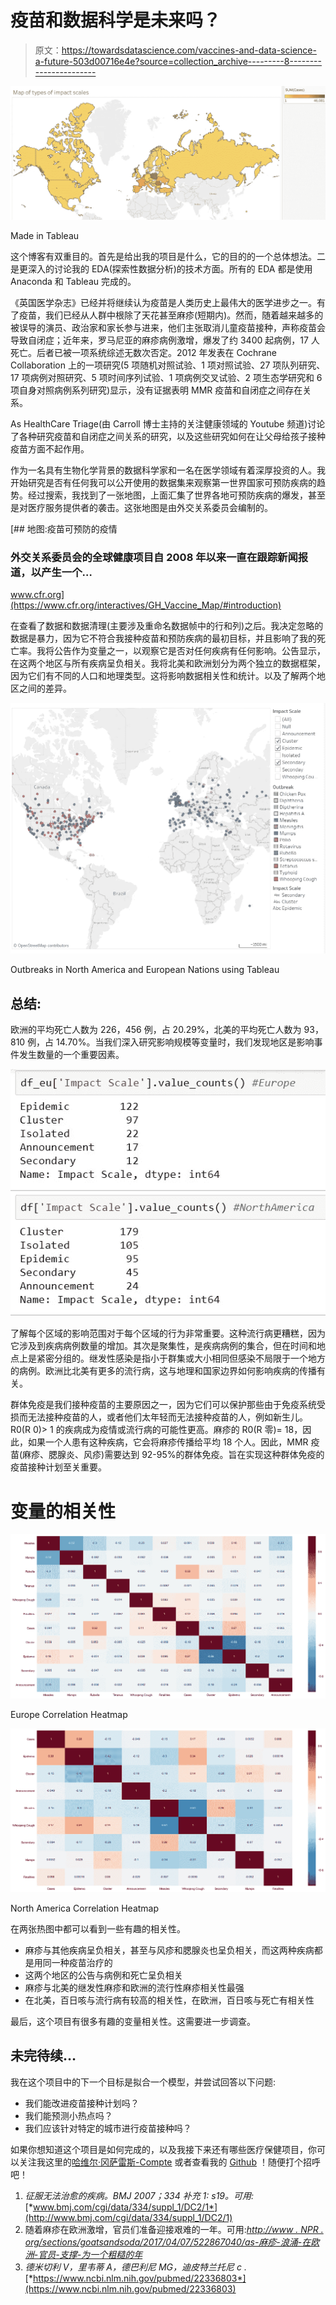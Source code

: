 # 疫苗和数据科学是未来吗？

> 原文：<https://towardsdatascience.com/vaccines-and-data-science-a-future-503d00716e4e?source=collection_archive---------8----------------------->

![](img/c99e2c438f38439858aef77642c2f4ff.png)

Made in Tableau

这个博客有双重目的。首先是给出我的项目是什么，它的目的的一个总体想法。二是更深入的讨论我的 EDA(探索性数据分析)的技术方面。所有的 EDA 都是使用 Anaconda 和 Tableau 完成的。

《英国医学杂志》已经并将继续认为疫苗是人类历史上最伟大的医学进步之一。有了疫苗，我们已经从人群中根除了天花甚至麻疹(短期内)。然而，随着越来越多的被误导的演员、政治家和家长参与进来，他们主张取消儿童疫苗接种，声称疫苗会导致自闭症；近年来，罗马尼亚的麻疹病例激增，爆发了约 3400 起病例，17 人死亡。后者已被一项系统综述无数次否定。2012 年发表在 Cochrane Collaboration 上的一项研究(5 项随机对照试验、1 项对照试验、27 项队列研究、17 项病例对照研究、5 项时间序列试验、1 项病例交叉试验、2 项生态学研究和 6 项自身对照病例系列研究)显示，没有证据表明 MMR 疫苗和自闭症之间存在关系。

As HealthCare Triage(由 Carroll 博士主持的关注健康领域的 Youtube 频道)讨论了各种研究疫苗和自闭症之间关系的研究，以及这些研究如何在让父母给孩子接种疫苗方面不起作用。

作为一名具有生物化学背景的数据科学家和一名在医学领域有着深厚投资的人。我开始研究是否有任何我可以公开使用的数据集来观察第一世界国家可预防疾病的趋势。经过搜索，我找到了一张地图，上面汇集了世界各地可预防疾病的爆发，甚至是对医疗服务提供者的袭击。这张地图是由外交关系委员会编制的。

[](https://www.cfr.org/interactives/GH_Vaccine_Map/#introduction) [## 地图:疫苗可预防的疫情

### 外交关系委员会的全球健康项目自 2008 年以来一直在跟踪新闻报道，以产生一个…

www.cfr.org](https://www.cfr.org/interactives/GH_Vaccine_Map/#introduction) 

在查看了数据和数据清理(主要涉及重命名数据帧中的行和列)之后。我决定忽略的数据是暴力，因为它不符合我接种疫苗和预防疾病的最初目标，并且影响了我的死亡率。我将公告作为变量之一，以观察它是否对任何疾病有任何影响。公告显示，在这两个地区与所有疾病呈负相关。我将北美和欧洲划分为两个独立的数据框架，因为它们有不同的人口和地理类型。这将影响数据相关性和统计。以及了解两个地区之间的差异。

![](img/f9612187f2f28675a82a0e57005835b1.png)

Outbreaks in North America and European Nations using Tableau

## 总结:

欧洲的平均死亡人数为 226，456 例，占 20.29%，北美的平均死亡人数为 93，810 例，占 14.70%。当我们深入研究影响规模等变量时，我们发现地区是影响事件发生数量的一个重要因素。

![](img/3a5f80ad54e094df92397fda7716e5c5.png)

了解每个区域的影响范围对于每个区域的行为非常重要。这种流行病更糟糕，因为它涉及到疾病病例数量的增加。其次是聚集性，是疾病病例的集合，但在时间和地点上是紧密分组的。继发性感染是指小于群集或大小相同但感染不局限于一个地方的病例。欧洲比北美有更多的流行病，这与地理和国家边界如何影响疾病的传播有关。

群体免疫是我们接种疫苗的主要原因之一，因为它们可以保护那些由于免疫系统受损而无法接种疫苗的人，或者他们太年轻而无法接种疫苗的人，例如新生儿。R0(R 0)> 1 的疾病成为疫情或流行病的可能性更高。麻疹的 R0(R 零)= 18，因此，如果一个人患有这种疾病，它会将麻疹传播给平均 18 个人。因此，MMR 疫苗(麻疹、腮腺炎、风疹)需要达到 92-95%的群体免疫。旨在实现这种群体免疫的疫苗接种计划至关重要。

# 变量的相关性

![](img/be86011af81bfc8879809613679f7bcc.png)

Europe Correlation Heatmap

![](img/82820c7767f412a8699a68b5b625e753.png)

North America Correlation Heatmap

在两张热图中都可以看到一些有趣的相关性。

*   麻疹与其他疾病呈负相关，甚至与风疹和腮腺炎也呈负相关，而这两种疾病都是用同一种疫苗治疗的
*   这两个地区的公告与病例和死亡呈负相关
*   麻疹与北美的继发性麻疹和欧洲的流行性麻疹相关性最强
*   在北美，百日咳与流行病有较高的相关性，在欧洲，百日咳与死亡有相关性

最后，这个项目有很多有趣的变量相关性。这需要进一步调查。

## 未完待续…

我在这个项目中的下一个目标是拟合一个模型，并尝试回答以下问题:

*   我们能改进疫苗接种计划吗？
*   我们能预测小热点吗？
*   我们应该针对特定的城市进行疫苗接种吗？

如果你想知道这个项目是如何完成的，以及我接下来还有哪些医疗保健项目，你可以关注我这里的[哈维尔·冈萨雷斯-Compte](https://medium.com/u/6f5f0f213219?source=post_page-----503d00716e4e--------------------------------) 或者查看我的 [Github](https://github.com/jegonzalez) ！随便打个招呼吧！

1.  *征服无法治愈的疾病。BMJ 2007；334 补充 1: s19。可用:*[*www.bmj.com/cgi/data/334/suppl_1/DC2/1*](http://www.bmj.com/cgi/data/334/suppl_1/DC2/1)
2.  随着麻疹在欧洲激增，官员们准备迎接艰难的一年。可用:[*http://www . NPR . org/sections/goatsandsoda/2017/04/07/522867040/as-麻疹-浪涌-在欧洲-官员-支撑-为一个粗糙的年*](http://www.npr.org/sections/goatsandsoda/2017/04/07/522867040/as-measles-surges-in-europe-officials-brace-for-a-rough-year)
3.  *德米切利 V，里韦蒂 A，德巴利尼 MG，迪皮特兰托尼 c .*[*https://www.ncbi.nlm.nih.gov/pubmed/22336803*](https://www.ncbi.nlm.nih.gov/pubmed/22336803)